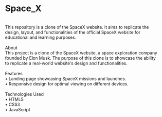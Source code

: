 # Space_X
<br>
This repository is a clone of the SpaceX website. It aims to replicate the design, layout, and functionalities of the official SpaceX website for educational and learning purposes.<br>
<br>
About<br>
This project is a clone of the SpaceX website, a space exploration company founded by Elon Musk. The purpose of this clone is to showcase the ability to replicate a real-world website's design and functionalities.<br>
<br>
Features<br>
• Landing page showcasing SpaceX missions and launches.<br>
• Responsive design for optimal viewing on different devices.<br>
<br>
Technologies Used<br>
• HTML5<br>
• CSS3<br>
• JavaScript<br>
